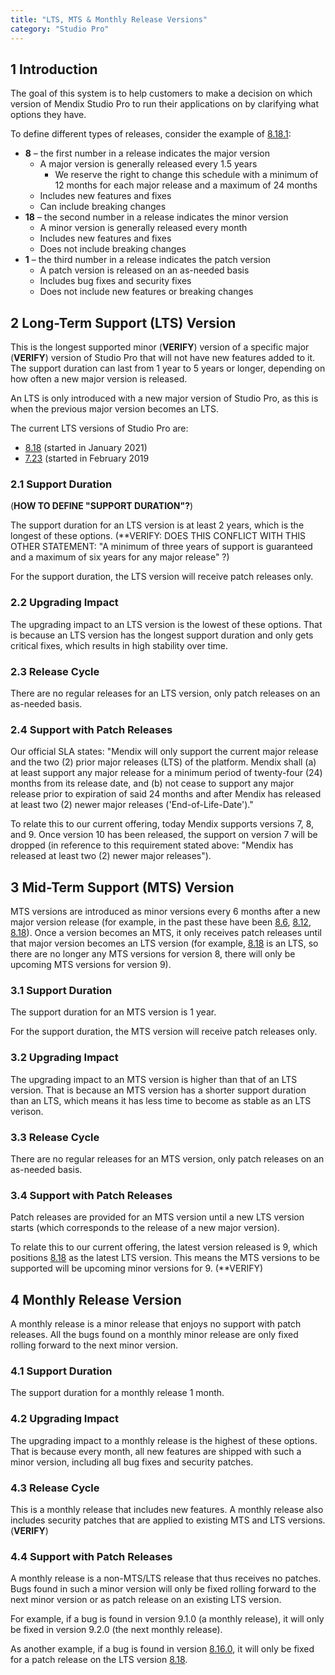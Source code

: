 ```yaml
---
title: "LTS, MTS & Monthly Release Versions"
category: "Studio Pro"
---
```


## 1 Introduction

The goal of this system is to help customers to make a decision on which version of Mendix Studio Pro to run their applications on by clarifying what options they have.

To define different types of releases, consider the example of [8.18.1](8.18#8181):

* **8** – the first number in a release indicates the major version
	* A major version is generally released every 1.5 years 
		* We reserve the right to change this schedule with a minimum of 12 months for each major release and a maximum of 24 months
	* Includes new features and fixes
	* Can include breaking changes
* **18** – the second number in a release indicates the minor version 
	* A minor  version is generally released every month
	* Includes new features and fixes
	* Does not include breaking changes
* **1** – the third number in a release indicates the patch version 
	* A patch version is released on an as-needed basis
	* Includes bug fixes and security fixes
	* Does not include new features or breaking changes

## 2 Long-Term Support (LTS) Version

This is the longest supported minor (**VERIFY**) version of a specific major (**VERIFY**) version of Studio Pro that will not have new features added to it. The support duration can last from 1 year to 5 years or longer, depending on how often a new major version is released.

An LTS is only introduced with a new major version of Studio Pro, as this is when the previous major version becomes an LTS.

The current LTS versions of Studio Pro are:

* [8.18](8.18) (started in January 2021)
* [7.23](7.23) (started in February 2019

### 2.1 Support Duration

(**HOW TO DEFINE "SUPPORT DURATION"?**)

The support duration for an LTS version is at least 2 years, which is the longest of these options. (**VERIFY: DOES THIS CONFLICT WITH THIS OTHER STATEMENT: "A minimum of three years of support is guaranteed and a maximum of six years for any major release" ?)

For the support duration, the LTS version will receive patch releases only. 

### 2.2 Upgrading Impact

The upgrading impact to an LTS version is the lowest of these options. That is because an LTS version has the longest support duration and only gets critical fixes, which results in high stability over time.

### 2.3 Release Cycle

There are no regular releases for an LTS version, only patch releases on an as-needed basis.

### 2.4 Support with Patch Releases

Our official SLA states: "Mendix will only support the current major release and the two (2) prior major releases (LTS) of the platform. Mendix shall (a) at least support any major release for a minimum period of twenty-four (24) months from its release date, and (b) not cease to support any major release prior to expiration of said 24 months and after Mendix has released at least two (2) newer major releases ('End-of-Life-Date')."

To relate this to our current offering, today Mendix supports versions 7, 8, and 9. Once version 10 has been released, the support on version 7 will be dropped (in reference to this requirement stated above: "Mendix has released at least two (2) newer major releases").

## 3 Mid-Term Support (MTS) Version

MTS versions are introduced as minor versions every 6 months after a new major version release (for example, in the past these have been [8.6](8.6), [8.12](8.12), [8.18](8.18)). Once a version becomes an MTS, it only receives patch releases until that major version becomes an LTS version (for example, [8.18](8.18) is an LTS, so there are no longer any MTS versions for version 8, there will only be upcoming MTS versions for version 9).

### 3.1 Support Duration

The support duration for an MTS version is 1 year.

For the support duration, the MTS version will receive patch releases only. 

### 3.2 Upgrading Impact

The upgrading impact to an MTS version is higher than that of an LTS version. That is because an MTS version has a shorter support duration than an LTS, which means it has less time to become as stable as an LTS verison.

### 3.3 Release Cycle

There are no regular releases for an MTS version, only patch releases on an as-needed basis.

### 3.4 Support with Patch Releases

Patch releases are provided for an MTS version until a new LTS version starts (which corresponds to the release of a new major version). 

To relate this to our current offering, the latest version released is 9, which positions [8.18](8.18) as the latest LTS version. This means the MTS versions to be supported will be upcoming minor versions for 9. (**VERIFY)

## 4 Monthly Release Version

A monthly release is a minor release that enjoys no support with patch releases. All the bugs found on a monthly minor release are only fixed rolling forward to the next minor version.

### 4.1 Support Duration

The support duration for a monthly release 1 month.

### 4.2 Upgrading Impact

The upgrading impact to a monthly release is the highest of these options.  That is because every month, all new features are shipped with such a minor version, including all bug fixes and security patches.

### 4.3 Release Cycle

This is a monthly release that includes new features. A monthly release also includes security patches that are applied to existing MTS and LTS versions. (**VERIFY**) 

### 4.4 Support with Patch Releases

A monthly release is a non-MTS/LTS release that thus receives no patches. Bugs found in such a minor version will only be fixed rolling forward to the next minor version or as patch release on an existing LTS version.

For example, if a bug is found in version 9.1.0 (a monthly release), it will only be fixed in version 9.2.0 (the next monthly release).

As another example, if a bug is found in version [8.16.0](8.16#8160), it will only be fixed for a patch release on the LTS version [8.18](8.18). 
